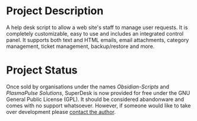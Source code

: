 # Project Description #

A help desk script to allow a web site's staff to manage user requests. It is completely customizable, easy to use and includes an integrated control panel. It supports both text and HTML emails, email attachments, category management, ticket management, backup/restore and more.

# Project Status #

Once sold by organisations under the names _Obsidian-Scripts_ and _PlasmaPulse Solutions_, SuperDesk is now provided for free under the GNU General Public License (GPL). It should be considered abandonware and comes with no support whatsoever. However, if someone would like to take over development please [contact the author](http://greg.nolle.co.uk/contact/).